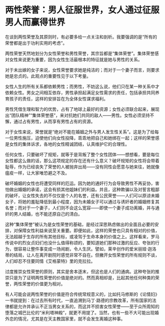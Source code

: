 <link href="../../../../css/style.css" rel="stylesheet" type="text/css" />

# 两性荣誉：男人征服世界，女人通过征服男人而赢得世界

<div class="p">

在谈到两性荣誉及其原则时，有必要多给一点关注和剖析。我要强调的是“所有的荣誉都是出于功利实用的考虑”。

两性荣誉天然地划分为女性荣誉和男性荣誉，其宗旨都是“集体荣誉”。集体荣誉感对女性来说更为重要，因为女性生活最根本的特征就是她与男性的关系。

对于未出嫁的女子来说，女性荣誉要求她是纯洁的；而对于一个妻子而言，则要求她是忠贞的。此观点的重要性见于以下考量。

女性人生的所有关系都依赖男性；而男性，不妨这么说，他们只在某一种关系中才依赖女性。男女之间相互依存，男性承担起满足女性需求的责任，包括承担共同养育孩子的责任，这样的安排旨在为全体女性谋求福利。

男性凭借生理和智力的优势，占有了地球上最好的资源；女性必须联合起来，展现出“团队精神”“集体荣誉感”，来对抗她们共同的敌人——男性。女性必须坚持不懈，通过占有男性，从而享有男性占有的资源。

对于女性来说，荣誉就是“绝对不能在婚姻之外与男人发生性关系”。这是为了给每一位男性施压，迫使他们向女性投降，乖乖地把自己和她绑在一起；这样的荣誉感是女性的集体诉求，各地的女性精诚团结，认真维护它的合理性。

任何女性，只要破坏了规矩，就等于是背叛了整个女性团体——想想看，要是每位女性都这么做的话，那么这项规定的存在还有什么意义？破坏规矩的女性将会带着耻辱，作为已经丧失了荣誉的人被抛弃出局——没有同性会愿意与她来往，她就像瘟疫一样，让大家唯恐避之不及。

破坏婚姻的女性也将遭受同样的厄运。因为她的通奸行为会导致男性不再妥协，害怕做出婚姻的承诺，这会有损其他姐妹们的利益。并且，这种欺骗以及对誓言粗鄙的破坏，让女性失去的不仅仅是个人的名誉，还有公民荣誉——人们可以原谅未婚女子，将她的羞耻降低到最小程度，因为未婚女子可以通过与诱奸者的婚姻修复其名誉；而对于一个妻子，人们则不会这么宽容——即使一个妻子成功离婚，并与通奸的男人结婚，也不能还原自己的清白。

这种“集体荣誉”被认为是女性荣誉的基础，是经过深思熟虑做出的全面且必要的安排，对保障女性利益来说至关重要。即便如此，这样的荣誉也只具有相对的价值，无法超越于生存的所有其他目标，或凌驾于生命本身的价值之上。这样看来，罗马传说中的烈女贞妇们也没什么值得称颂的，要知道她们那种过激的反应、夸张的行为，很容易让整件事变成一场闹剧，令人生厌。譬如，莱辛创作的爱米丽娅·迦洛蒂的结局，让人在离开剧院时感觉非常不自在。但撇开女性荣誉的所有规则不谈，人们却忍不住要同情《艾格蒙特》里的克拉拉。

过度推崇女性荣誉的原则，其实是舍本逐末，但这也是人们的通病。这种夸张的推崇只是为了证明两性荣誉的价值是绝对的。然而真相却是，比起其他任何种类的荣誉，两性荣誉的价值更为相对。

有人可能会说两性荣誉的价值是符合传统常规意义的，比如托马修斯的《论情妇》一书就提到：在过去所有时代，一直追溯到马丁·路德的宗教改革，所有国家的法律都是允许并承认不正当男女关系的，而这并不损害女性荣誉——至于众所周知的堕落之城巴比伦的“米利塔神殿”，就更不用提了。当然，也有一些不大可能出现婚外恋的情况，尤其是在天主教国家里，就不会发生离婚这种事。

